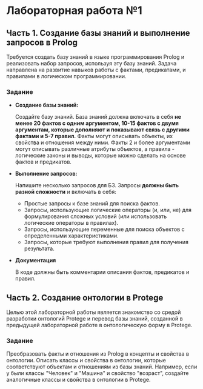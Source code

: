 # Лабораторная работа №1

## Часть 1. Создание базы знаний и выполнение запросов в Prolog

Требуется создать базу знаний в языке программирования Prolog 
и реализовать набор запросов, используя эту базу знаний. 
Задача направлена на развитие навыков работы с фактами, предикатами, и правилами в логическом программировании.

### Задание

- **Создание базы знаний:**
    
  Создайте базу знаний. База знаний должна включать в себя 
  **не менее 20 фактов с одним аргументом, 
  10-15 фактов с двумя аргументам, 
  которые дополняют и показывают связь с другими фактами и 
  5-7 правил.** 
  Факты могут описывать объекты, их свойства и отношения между ними. 
  Факты 2 и более аргументами могут описывать различные атрибуты объектов, 
  а правила - логические законы и выводы, которые можно сделать на основе фактов и предикатов.

- **Выполнение запросов:**

  Напишите несколько запросов для БЗ. 
  Запросы **должны быть разной сложности** и включать в себя:
  - Простые запросы к базе знаний для поиска фактов. 
  - Запросы, использующие логические операторы (и, или, не) для формулирования сложных условий (или использовать логические операторы в правилах). 
  - Запросы, использующие переменные для поиска объектов с определенными характеристиками. 
  - Запросы, которые требуют выполнения правил для получения результата.

- **Документация**

    В коде должны быть комментарии описания фактов, предикатов и правил.

## Часть 2. **Создание онтологии в Protege**

Целью этой лабораторной работы является знакомство со средой разработки онтологий Protege 
и перевод базы знаний, созданной в предыдущей лабораторной работе в онтологическую форму в Protege.

### Задание

Преобразовать факты и отношения из Prolog в концепты и свойства в онтологии. 
Описать классы и свойства в онтологии, которые соответствуют объектам и отношениям из базы знаний. 
Например, если у были классы "Человек" и "Машина" и свойство "возраст", 
создайте аналогичные классы и свойства в онтологии в Protege.
